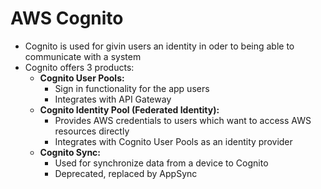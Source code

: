 # AWS Cognito

- Cognito is used for givin users an identity in oder to being able to communicate with a system
- Cognito offers 3 products:
    - **Cognito User Pools:**
        - Sign in functionality for the app users
        - Integrates with API Gateway
    - **Cognito Identity Pool (Federated Identity):**
        - Provides AWS credentials to users which want to access AWS resources directly
        - Integrates with Cognito User Pools as an identity provider
    - **Cognito Sync:**
        - Used for synchronize data from a device to Cognito
        - Deprecated, replaced by AppSync
